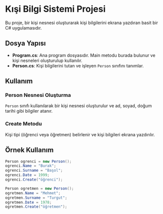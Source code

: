 # Kışi Bilgi Sistemi Projesi

Bu proje, bir kişi nesnesi oluşturarak kişi bilgilerini ekrana yazdıran basit bir C# uygulamasıdır.

## Dosya Yapısı

- **Program.cs**: Ana program dosyasıdır. Main metodu burada bulunur ve kişi nesneleri oluşturulup kullanılır.
- **Person.cs**: Kişi bilgilerini tutan ve işleyen `Person` sınıfını tanımlar.

## Kullanım

### Person Nesnesi Oluşturma

`Person` sınıfı kullanılarak bir kişi nesnesi oluşturulur ve ad, soyad, doğum tarihi gibi bilgiler atanır.

### Create Metodu

Kişi tipi (öğrenci veya öğretmen) belirlenir ve kişi bilgileri ekrana yazdırılır.

## Örnek Kullanım

```csharp
Person ogrenci = new Person();
ogrenci.Name = "Burak";
ogrenci.Surname = "Başol";
ogrenci.Date = 1999;
ogrenci.Create("öğrenci");

Person ogretmen = new Person();
ogretmen.Name = "Mehmet";
ogretmen.Surname = "Turgut";
ogretmen.Date = 1978;
ogretmen.Create("öğretmen");

